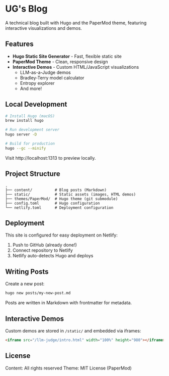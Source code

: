 # UG's Blog

A technical blog built with Hugo and the PaperMod theme, featuring interactive visualizations and demos.

## Features

- **Hugo Static Site Generator** - Fast, flexible static site
- **PaperMod Theme** - Clean, responsive design
- **Interactive Demos** - Custom HTML/JavaScript visualizations
  - LLM-as-a-Judge demos
  - Bradley-Terry model calculator
  - Entropy explorer
  - And more!

## Local Development

```bash
# Install Hugo (macOS)
brew install hugo

# Run development server
hugo server -D

# Build for production
hugo --gc --minify
```

Visit http://localhost:1313 to preview locally.

## Project Structure

```
.
├── content/          # Blog posts (Markdown)
├── static/           # Static assets (images, HTML demos)
├── themes/PaperMod/  # Hugo theme (git submodule)
├── config.toml       # Hugo configuration
└── netlify.toml      # Deployment configuration
```

## Deployment

This site is configured for easy deployment on Netlify:

1. Push to GitHub (already done!)
2. Connect repository to Netlify
3. Netlify auto-detects Hugo and deploys

## Writing Posts

Create a new post:

```bash
hugo new posts/my-new-post.md
```

Posts are written in Markdown with frontmatter for metadata.

## Interactive Demos

Custom demos are stored in `/static/` and embedded via iframes:

```markdown
<iframe src="/llm-judge/intro.html" width="100%" height="980"></iframe>
```

## License

Content: All rights reserved
Theme: MIT License (PaperMod)
